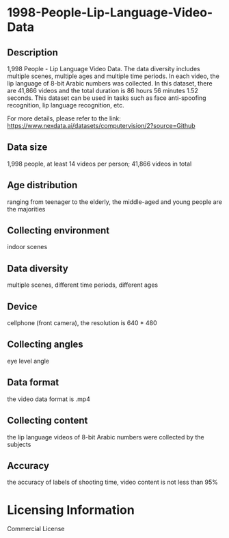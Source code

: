 # 1998-People-Lip-Language-Video-Data


## Description
1,998 People - Lip Language Video Data. The data diversity includes multiple scenes, multiple ages and multiple time periods. In each video, the lip language of 8-bit Arabic numbers was collected. In this dataset, there are 41,866 videos and the total duration is 86 hours 56 minutes 1.52 seconds. This dataset can be used in tasks such as face anti-spoofing recognition, lip language recognition, etc.

For more details, please refer to the link: https://www.nexdata.ai/datasets/computervision/2?source=Github


## Data size
1,998 people, at least 14 videos per person; 41,866 videos in total

## Age distribution
ranging from teenager to the elderly, the middle-aged and young people are the majorities

## Collecting environment
indoor scenes

## Data diversity
multiple scenes, different time periods, different ages

## Device
cellphone (front camera), the resolution is 640 * 480

## Collecting angles
eye level angle

## Data format
the video data format is .mp4

## Collecting content
the lip language videos of 8-bit Arabic numbers were collected by the subjects

## Accuracy
the accuracy of labels of shooting time, video content is not less than 95%


# Licensing Information
Commercial License
